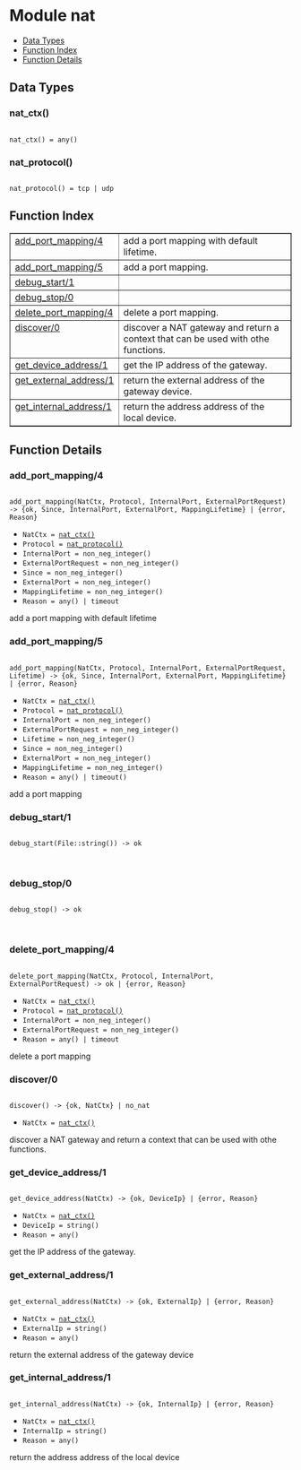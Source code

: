 

# Module nat #
* [Data Types](#types)
* [Function Index](#index)
* [Function Details](#functions)

<a name="types"></a>

## Data Types ##




### <a name="type-nat_ctx">nat_ctx()</a> ###


<pre><code>
nat_ctx() = any()
</code></pre>




### <a name="type-nat_protocol">nat_protocol()</a> ###


<pre><code>
nat_protocol() = tcp | udp
</code></pre>

<a name="index"></a>

## Function Index ##


<table width="100%" border="1" cellspacing="0" cellpadding="2" summary="function index"><tr><td valign="top"><a href="#add_port_mapping-4">add_port_mapping/4</a></td><td>add a port mapping with default lifetime.</td></tr><tr><td valign="top"><a href="#add_port_mapping-5">add_port_mapping/5</a></td><td>add a port mapping.</td></tr><tr><td valign="top"><a href="#debug_start-1">debug_start/1</a></td><td></td></tr><tr><td valign="top"><a href="#debug_stop-0">debug_stop/0</a></td><td></td></tr><tr><td valign="top"><a href="#delete_port_mapping-4">delete_port_mapping/4</a></td><td>delete a port mapping.</td></tr><tr><td valign="top"><a href="#discover-0">discover/0</a></td><td>discover a NAT gateway and return a context that can be used with
othe functions.</td></tr><tr><td valign="top"><a href="#get_device_address-1">get_device_address/1</a></td><td>get the IP address of the gateway.</td></tr><tr><td valign="top"><a href="#get_external_address-1">get_external_address/1</a></td><td>return the external address of the gateway device.</td></tr><tr><td valign="top"><a href="#get_internal_address-1">get_internal_address/1</a></td><td>return the address address of the local device.</td></tr></table>


<a name="functions"></a>

## Function Details ##

<a name="add_port_mapping-4"></a>

### add_port_mapping/4 ###

<pre><code>
add_port_mapping(NatCtx, Protocol, InternalPort, ExternalPortRequest) -&gt; {ok, Since, InternalPort, ExternalPort, MappingLifetime} | {error, Reason}
</code></pre>

<ul class="definitions"><li><code>NatCtx = <a href="#type-nat_ctx">nat_ctx()</a></code></li><li><code>Protocol = <a href="#type-nat_protocol">nat_protocol()</a></code></li><li><code>InternalPort = non_neg_integer()</code></li><li><code>ExternalPortRequest = non_neg_integer()</code></li><li><code>Since = non_neg_integer()</code></li><li><code>ExternalPort = non_neg_integer()</code></li><li><code>MappingLifetime = non_neg_integer()</code></li><li><code>Reason = any() | timeout</code></li></ul>

add a port mapping with default lifetime

<a name="add_port_mapping-5"></a>

### add_port_mapping/5 ###

<pre><code>
add_port_mapping(NatCtx, Protocol, InternalPort, ExternalPortRequest, Lifetime) -&gt; {ok, Since, InternalPort, ExternalPort, MappingLifetime} | {error, Reason}
</code></pre>

<ul class="definitions"><li><code>NatCtx = <a href="#type-nat_ctx">nat_ctx()</a></code></li><li><code>Protocol = <a href="#type-nat_protocol">nat_protocol()</a></code></li><li><code>InternalPort = non_neg_integer()</code></li><li><code>ExternalPortRequest = non_neg_integer()</code></li><li><code>Lifetime = non_neg_integer()</code></li><li><code>Since = non_neg_integer()</code></li><li><code>ExternalPort = non_neg_integer()</code></li><li><code>MappingLifetime = non_neg_integer()</code></li><li><code>Reason = any() | timeout()</code></li></ul>

add a port mapping

<a name="debug_start-1"></a>

### debug_start/1 ###

<pre><code>
debug_start(File::string()) -&gt; ok
</code></pre>
<br />

<a name="debug_stop-0"></a>

### debug_stop/0 ###

<pre><code>
debug_stop() -&gt; ok
</code></pre>
<br />

<a name="delete_port_mapping-4"></a>

### delete_port_mapping/4 ###

<pre><code>
delete_port_mapping(NatCtx, Protocol, InternalPort, ExternalPortRequest) -&gt; ok | {error, Reason}
</code></pre>

<ul class="definitions"><li><code>NatCtx = <a href="#type-nat_ctx">nat_ctx()</a></code></li><li><code>Protocol = <a href="#type-nat_protocol">nat_protocol()</a></code></li><li><code>InternalPort = non_neg_integer()</code></li><li><code>ExternalPortRequest = non_neg_integer()</code></li><li><code>Reason = any() | timeout</code></li></ul>

delete a port mapping

<a name="discover-0"></a>

### discover/0 ###

<pre><code>
discover() -&gt; {ok, NatCtx} | no_nat
</code></pre>

<ul class="definitions"><li><code>NatCtx = <a href="#type-nat_ctx">nat_ctx()</a></code></li></ul>

discover a NAT gateway and return a context that can be used with
othe functions.

<a name="get_device_address-1"></a>

### get_device_address/1 ###

<pre><code>
get_device_address(NatCtx) -&gt; {ok, DeviceIp} | {error, Reason}
</code></pre>

<ul class="definitions"><li><code>NatCtx = <a href="#type-nat_ctx">nat_ctx()</a></code></li><li><code>DeviceIp = string()</code></li><li><code>Reason = any()</code></li></ul>

get the IP address of the gateway.

<a name="get_external_address-1"></a>

### get_external_address/1 ###

<pre><code>
get_external_address(NatCtx) -&gt; {ok, ExternalIp} | {error, Reason}
</code></pre>

<ul class="definitions"><li><code>NatCtx = <a href="#type-nat_ctx">nat_ctx()</a></code></li><li><code>ExternalIp = string()</code></li><li><code>Reason = any()</code></li></ul>

return the external address of the gateway device

<a name="get_internal_address-1"></a>

### get_internal_address/1 ###

<pre><code>
get_internal_address(NatCtx) -&gt; {ok, InternalIp} | {error, Reason}
</code></pre>

<ul class="definitions"><li><code>NatCtx = <a href="#type-nat_ctx">nat_ctx()</a></code></li><li><code>InternalIp = string()</code></li><li><code>Reason = any()</code></li></ul>

return the address address of the local device

